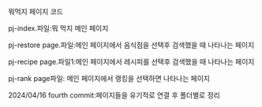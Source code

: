 뭐먹지 페이지 코드

pj-index.파일:뭐 먹지 메인 페이지

pj-restore page.파일:메인 페이지에서 음식점을 선택후 검색했을 때 나타나는 페이지

pj-recipe page.파일1:메인 페이지에서 레시피를 선택후 검색했을 때 나타나는 페이지

pj-rank page파일: 메인 페이지에서 랭킹을 선택하면 나타나는 페이지

2024/04/16 fourth commit:페이지들을 유기적로 연결 후 폴더별로 정리
